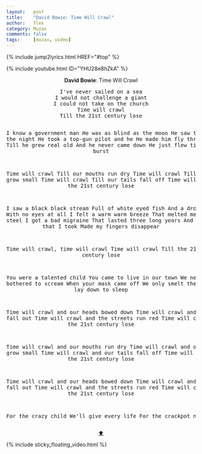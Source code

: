 ```yaml
---
layout:   post
title:    "David Bowie: Time Will Crawl"
author:   flex
category: Muzax
comments: false
tags:     [muzax, video]
---
```


{% include jump2lyrics.html HREF="#top" %}

<div class="overridemaxwidthboth">
	{% include youtube.html ID="YHU28e8hZkA" %}
</div>

<!-- break -->

<a id="top"></a>
<div id="lyrics"><div class="lyricsheader" style=""><p><center><b>David Bowie</b>: Time Will Crawl</center></p></div>
<center><pre>
I've never sailed on a sea
I would not challenge a giant
I could not take on the church
Time will crawl
Till the 21st century lose

I know a government man
He was as blind as the moon
He saw the sun in the night
He took a top-gun pilot and he
He made him fly thru a hole
Till he grew real old
And he never came down
He just flew till he burst

Time will crawl 
Till our mouths 
run dry
Time will crawl 
Till our feet
grow small
Time will crawl 
Till our tails
fall off
Time will crawl
till the 21st century lose

I saw a black black stream
Full of white eyed fish
And a drowning man
With no eyes at all
I felt a warm warm breeze
That melted metal and steel
I got a bad migraine
That lasted three long years
And the pills that I took
Made my fingers disappear

Time will crawl, time will crawl
Time will crawl
Till the 21st century lose

You were a talented child
You came to live in our town
We never bothered to scream
When your mask came off
We only smelt the gas
As we lay down to sleep

Time will crawl 
and our heads bowed down
Time will crawl 
and our eyes fall out
Time will crawl 
and the streets run red
Time will crawl 
till the 21st century lose

Time will crawl 
and our mouths run dry
Time will crawl 
and our feet grow small
Time will crawl 
and our tails fall off
Time will crawl 
till the 21st century lose

Time will crawl 
and our heads bowed down
Time will crawl 
and our eyes fall out
Time will crawl 
and the streets run red
Time will crawl 
till the 21st century lose

For the crazy child
We'll give every life
For the crackpot notion
</pre>
<a href="#top">⬆</a></center></div>

<div class="sticky_floating_video"></div>
{% include sticky_floating_video.html %}